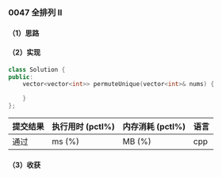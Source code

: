### 0047 全排列 II

#### （1）思路

#### （2）实现

```cpp
class Solution {
public:
    vector<vector<int>> permuteUnique(vector<int>& nums) {

    }
};
```

| 提交结果 | 执行用时 (pctl%) | 内存消耗 (pctl%) | 语言 |
|:---------|:-----------------|:-----------------|:-----|
| 通过     |  ms (%)   |  MB (%)  | cpp  |

#### （3）收获
